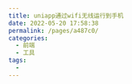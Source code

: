 ```yaml
---
title: uniapp通过wifi无线运行到手机
date: 2022-05-20 17:58:38
permalink: /pages/a487c0/
categories:
  - 前端
  - 工具
tags:
  - 
---
```

